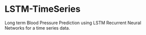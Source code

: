 # LSTM-TimeSeries
Long term Blood Pressure Prediction using LSTM Recurrent Neural Networks for a time series data.
